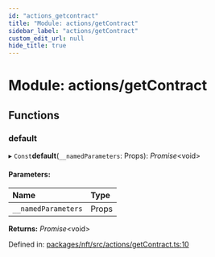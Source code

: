 ```yaml
---
id: "actions_getcontract"
title: "Module: actions/getContract"
sidebar_label: "actions/getContract"
custom_edit_url: null
hide_title: true
---
```


# Module: actions/getContract

## Functions

### default

▸ `Const`**default**(`__namedParameters`: Props): *Promise*<void\>

#### Parameters:

Name | Type |
:------ | :------ |
`__namedParameters` | Props |

**Returns:** *Promise*<void\>

Defined in: [packages/nft/src/actions/getContract.ts:10](https://github.com/xr3ngine/xr3ngine/blob/77d12cea0/packages/nft/src/actions/getContract.ts#L10)

